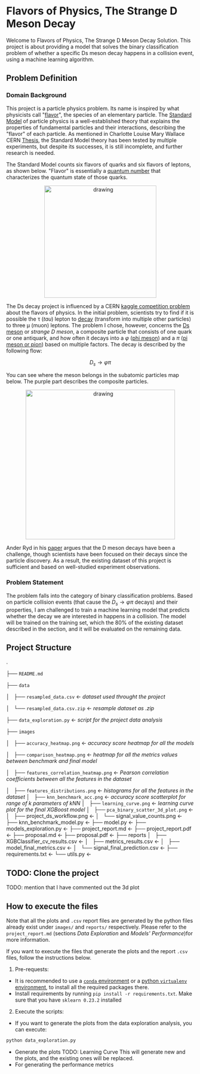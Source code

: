 <script src="https://cdn.mathjax.org/mathjax/latest/MathJax.js?config=TeX-AMS-MML_HTMLorMML" type="text/javascript"></script>
<script type="text/x-mathjax-config">
    MathJax.Hub.Config({
        tex2jax: {
            skipTags: ['script', 'noscript', 'style', 'textarea', 'pre'],
            displayMath: [['$$','$$']],
            inlineMath: [['$','$']],
        },
    });
</script>

# Flavors of Physics, The Strange D Meson Decay
Welcome to Flavors of Physics, The Strange D Meson Decay Solution. This project is about providing a model that solves the binary classification problem of whether a specific Ds meson decay happens in a collision event, using a machine learning algorithm.

## Problem Definition
### Domain Background

This project is a particle physics problem. Its name is inspired by what physicists call "[flavor](https://en.wikipedia.org/wiki/Flavour_(particle_physics))", the species of an elementary particle. The  [Standard Model](https://en.wikipedia.org/wiki/Standard_Model) of particle physics is a well-established theory that explains the properties of fundamental particles and their interactions, describing the "flavor" of each particle. As mentioned in Charlotte Louise Mary Wallace CERN [Thesis](https://cds.cern.ch/record/2196092/files/CERN-THESIS-2016-064.pdf), the Standard Model theory has been tested by multiple experiments, but despite its successes, it is still incomplete, and further research is needed. 

The Standard Model counts six flavors of quarks and six flavors of leptons, as shown below. "Flavor" is essentially a [quantum number](https://en.wikipedia.org/wiki/Flavour_(particle_physics)#Quantum_numbers) that characterizes the quantum state of those quarks.

<div align="center">
<img src="https://upload.wikimedia.org/wikipedia/commons/thumb/0/00/Standard_Model_of_Elementary_Particles.svg/1024px-Standard_Model_of_Elementary_Particles.svg.png" alt="drawing" width="300"/>
</div>

 The Ds decay project is influenced by a CERN [kaggle competition problem](https://www.kaggle.com/c/flavours-of-physics/overview/description) about the flavors of physics. In the initial problem, scientists try to find if it is possible the τ (*tau*) lepton to [decay](https://en.wikipedia.org/wiki/Particle_decay) (transform into multiple other particles) to three μ (muon) leptons. The problem I chose, however, concerns the [Ds meson](https://en.wikipedia.org/wiki/D_meson) or *strange D meson*, a composite particle that consists of one quark or one antiquark, and how often it decays into a *φ* ([phi meson](https://en.wikipedia.org/wiki/Phi_meson)) and a *π* ([pi meson or pion](https://en.wikipedia.org/wiki/Pion)) based on multiple factors. The decay is described by the following flow:

$$D_s \to φπ$$

You can see where the meson belongs in the subatomic particles map below. The purple part describes the composite particles.

<div align="center">
<img src="https://upload.wikimedia.org/wikipedia/commons/thumb/7/7f/Particle_overview.svg/1920px-Particle_overview.svg.png" alt="drawing" width="400"/>
</div>

Ander Ryd in his [paper](https://wiki.classe.cornell.edu/pub/People/AndersRyd/DHadRMP.pdf) argues that the D meson decays have been a challenge, though scientists have been focused on their decays since the particle discovery. As a result, the existing dataset of this project is sufficient and based on well-studied experiment observations.


### Problem Statement

The problem falls into the category of binary classification problems. Based on particle collision events (that cause the $D_s \to φπ$ decays) and their properties, I am challenged to train a machine learning model that predicts whether the decay we are interested in happens in a collision. The model will be trained on the training set, which the 80% of the existing dataset described in the section, and it will be evaluated on the remaining data.


## Project Structure
.

├── `README.md`

├── `data`

│   ├── `resampled_data.csv` &larr; *dataset used throught the project* 

│   └── `resampled_data.csv.zip` &larr; *resample dataset as .zip*

├── `data_exploration.py` &larr; *script for the project data analysis*

├── `images`

│   ├── `accuracy_heatmap.png` &larr; *accuracy score heatmap for all the models*

│   ├── `comparison_heatmap.png` &larr; *heatmap for all the metrics values between benchmark and final model*

│   ├── `features_correlation_heatmap.png` &larr; *Pearson correlation coefficients between all the features in the dataset*

│   ├── `features_distributions.png` &larr; *histograms for all the features in the dataset*
│   ├── `knn_benchmark_acc.png` &larr; *accuracy score scatterplot for range of k parameters of kNN*
│   ├── `learning_curve.png` &larr; *learning curve plot for the final XGBoost model*
│   ├── `pca_binary_scatter_3d_plot.png` &larr;
│   ├── project_ds_workflow.png &larr;
│   └── signal_value_counts.png &larr;
├── knn_benchmark_model.py &larr;
├── model.py &larr;
├── models_exploration.py &larr;
├── project_report.md &larr;
├── project_report.pdf &larr;
├── proposal.md &larr;
├── proposal.pdf &larr;
├── reports
│   ├── XGBClassifier_cv_results.csv &larr;
│   ├── metrics_results.csv &larr;
│   ├── model_final_metrics.csv &larr;
│   └── signal_final_prediction.csv &larr;
├── requirements.txt &larr;
└── utils.py &larr;
## TODO: Clone the project
TODO: mention that I have commented out the 3d plot
## How to execute the files
Note that all the plots and `.csv` report files are generated by the python files already exist under `images/` and `reports/` respectively. Please refer to the `project_report.md` (sections *Data Exploration* and *Models' Performance*)for more information.

If you want to execute the files that generate the plots and the report `.csv` files, follow the instructions below.
1. Pre-requests:
* It is recommended to use a [`conda` environment](https://conda.io/projects/conda/en/latest/user-guide/tasks/manage-environments.html) or a [python `virtualenv` environment](https://uoa-eresearch.github.io/eresearch-cookbook/recipe/2014/11/26/python-virtual-env/), to install all the required packages there.
* Install requirements by running `pip install -r requirements.txt`. Make sure that you have `sklearn 0.23.2` installed

2. Execute the scripts:
* If you want to generate the plots from the data exploration analysis, you can execute:
```py
python data_exploration.py
```
* Generate the plots TODO: Learning Curve
This will generate new and the plots, and the existing ones will be replaced.
* For generating the performance metrics
